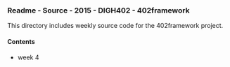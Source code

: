 ### Readme - Source - 2015 - DIGH402 - 402framework

This directory includes weekly source code for the 402framework project.

#### Contents
* week 4
